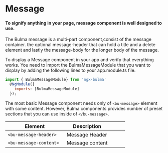 # Message
#### To signify anything in your page, message component is well designed to use.
  The Bulma message is a multi-part component,consist of the message container.
     the optional message-header that can hold a title and a delete element and lastly
     the message-body for the longer body of the message.

To display a Message component in your app and verify that everything works.
You need to import the BulmaMessageModule that you want to display by adding the following lines to your app.module.ts file.

```javascript
import { BulmaMessageModule} from 'ngx-bulma'
  @NgModule({
    imports: [BulmaMessageModule]
  });
 ```
 The most basic Message component  needs only of ```<bu-message>```  element with some content. However, Bulma components provides number of preset sections that you can use inside of ```</bu-message>```.

| Element  | Description  |   |   |   |
|---|---|---|---|---|
|```<bu-message-header>```   |Message Header   |   |   |   |
|```<bu-message-content> ```   |Message content   |   |   |   |

 